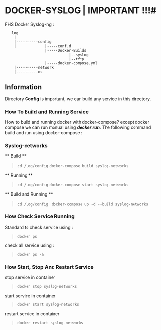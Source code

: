 # DOCKER-SYSLOG  | IMPORTANT !!!#

FHS Docker Syslog-ng :
```
   log
    |
    |----------config
    |             |-----conf.d
                  |-----Docker-Builds
                             |--syslog
                             |--tftp
                  |-----docker-compose.yml
    |----------network
    |----------os
```


## Information ##
Directory **Config** is important, we can build any service in this directory.


### How To Build and Running Service ###
How to build and running docker with docker-compose? except docker compose we can run manual using **_docker run_**.
The following command build and run using docker-compose :


### Syslog-networks ####
** Build **
> `cd /log/config`
> `docker-compose build syslog-networks`


** Running **
> `cd /log/config`
> `docker-compose start syslog-networks`


** Build and Running **
>`cd /log/config`
>` docker-compose up -d --build syslog-networks`


### How Check Service Running ###
Standard to check service using :
> `docker ps`


check all service using :
> `docker ps -a`


### How Start, Stop And Restart Service  ###
stop service in container
> `docker stop syslog-networks`


start service in container
> `docker start syslog-networks`


restart service in container
> `docker restart syslog-networks`


